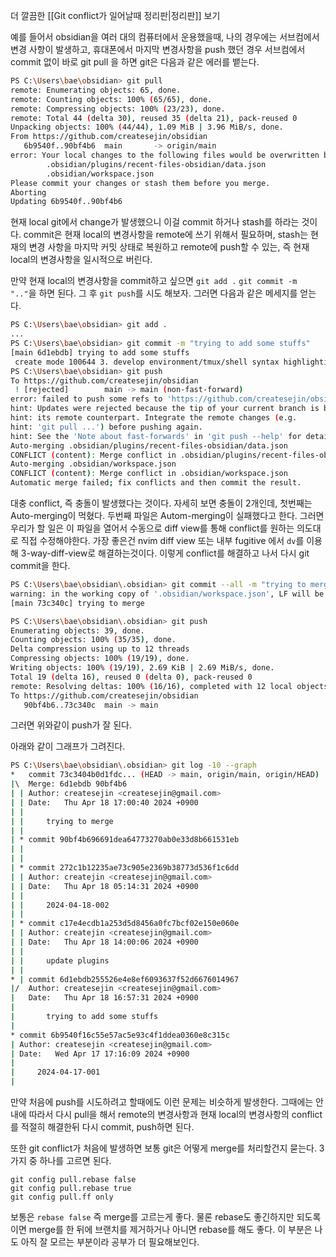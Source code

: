 더 깔끔한 [[Git conflict가 일어날때 정리판|정리판]] 보기

예를 들어서 obsidian을 여러 대의 컴퓨터에서 운용했을때, 나의 경우에는 서브컴에서 변경 사항이 발생하고, 휴대폰에서 마지막 변경사항을 push 했던 경우 서브컴에서 commit 없이 바로 git pull 을 하면 git은 다음과 같은 에러를 뱉는다.
```sh
PS C:\Users\bae\obsidian> git pull
remote: Enumerating objects: 65, done.
remote: Counting objects: 100% (65/65), done.
remote: Compressing objects: 100% (23/23), done.
remote: Total 44 (delta 30), reused 35 (delta 21), pack-reused 0
Unpacking objects: 100% (44/44), 1.09 MiB | 3.96 MiB/s, done.
From https://github.com/createsejin/obsidian
   6b9540f..90bf4b6  main       -> origin/main
error: Your local changes to the following files would be overwritten by merge:
        .obsidian/plugins/recent-files-obsidian/data.json
        .obsidian/workspace.json
Please commit your changes or stash them before you merge.
Aborting
Updating 6b9540f..90bf4b6
```
현재 local git에서 change가 발생했으니 이걸 commit 하거나 stash를 하라는 것이다.
commit은 현재 local의 변경사항을 remote에 쓰기 위해서 필요하며, stash는 현재의 변경 사항을 마지막 커밋 상태로 복원하고 remote에 push할 수 있는, 즉 현재 local의 변경사항을 일시적으로 버린다.

만약 현재 local의 변경사항을 commit하고 싶으면 `git add .`  `git commit -m ".."`을 하면 된다.
그 후 `git push`를 시도 해보자. 그러면 다음과 같은 메세지를 얻는다.
```sh
PS C:\Users\bae\obsidian> git add .
...
PS C:\Users\bae\obsidian> git commit -m "trying to add some stuffs"
[main 6d1ebdb] trying to add some stuffs
 create mode 100644 3. develop environment/tmux/shell syntax highlighting and autocompl.md
PS C:\Users\bae\obsidian> git push
To https://github.com/createsejin/obsidian
 ! [rejected]        main -> main (non-fast-forward)
error: failed to push some refs to 'https://github.com/createsejin/obsidian'
hint: Updates were rejected because the tip of your current branch is behind
hint: its remote counterpart. Integrate the remote changes (e.g.
hint: 'git pull ...') before pushing again.
hint: See the 'Note about fast-forwards' in 'git push --help' for details.
Auto-merging .obsidian/plugins/recent-files-obsidian/data.json
CONFLICT (content): Merge conflict in .obsidian/plugins/recent-files-obsidian/data.json
Auto-merging .obsidian/workspace.json
CONFLICT (content): Merge conflict in .obsidian/workspace.json
Automatic merge failed; fix conflicts and then commit the result.
```
대충 conflict, 즉 충돌이 발생했다는 것이다. 자세히 보면 충돌이 2개인데, 첫번째는  Auto-merging이 먹혔다. 두번째 파일은 Autom-merging이 실패했다고 한다. 그러면 우리가 할 일은 이 파일을 열어서 수동으로 diff view를 통해 conflict를 원하는 의도대로 직접 수정해야한다. 가장 좋은건 nvim diff view 또는 내부 fugitive 에서 `dv`를 이용해 3-way-diff-view로 해결하는것이다. 이렇게 conflict를 해결하고 나서 다시 git commit을 한다.
```sh
PS C:\Users\bae\obsidian\.obsidian> git commit --all -m "trying to merge"
warning: in the working copy of '.obsidian/workspace.json', LF will be replaced by CRLF the next time Git touches it
[main 73c340c] trying to merge

PS C:\Users\bae\obsidian\.obsidian> git push
Enumerating objects: 39, done.
Counting objects: 100% (35/35), done.
Delta compression using up to 12 threads
Compressing objects: 100% (19/19), done.
Writing objects: 100% (19/19), 2.69 KiB | 2.69 MiB/s, done.
Total 19 (delta 16), reused 0 (delta 0), pack-reused 0
remote: Resolving deltas: 100% (16/16), completed with 12 local objects.
To https://github.com/createsejin/obsidian
   90bf4b6..73c340c  main -> main
```
그러면 위와같이 push가 잘 된다.

아래와 같이 그래프가 그려진다.
```sh
PS C:\Users\bae\obsidian\.obsidian> git log -10 --graph
*   commit 73c3404b0d1fdc... (HEAD -> main, origin/main, origin/HEAD)
|\  Merge: 6d1ebdb 90bf4b6
| | Author: createsejin <createsejin@gmail.com>
| | Date:   Thu Apr 18 17:00:40 2024 +0900
| |
| |     trying to merge
| |
| * commit 90bf4b696691dea64773270ab0e33d8b661531eb
| |
| |
| * commit 272c1b12235ae73c905e2369b38773d536f1c6dd
| | Author: createjin <createsejin@gmail.com>
| | Date:   Thu Apr 18 05:14:31 2024 +0900
| |
| |     2024-04-18-002
| |
| * commit c17e4ecdb1a253d5d8456a0fc7bcf02e150e060e
| | Author: createjin <createsejin@gmail.com>
| | Date:   Thu Apr 18 14:00:06 2024 +0900
| |
| |     update plugins
| |
* | commit 6d1ebdb255526e4e8ef6093637f52d6676014967
|/  Author: createsejin <createsejin@gmail.com>
|   Date:   Thu Apr 18 16:57:31 2024 +0900
|
|       trying to add some stuffs
|
* commit 6b9540f16c55e57ac5e93c4f1ddea0360e8c315c
| Author: createsejin <createsejin@gmail.com>
| Date:   Wed Apr 17 17:16:09 2024 +0900
|
|     2024-04-17-001
|
```
만약 처음에 push를 시도하려고 할때에도 이런 문제는 비슷하게 발생한다.
그때에는 안내에 따라서 다시 pull을 해서 remote의 변경사항과 현재 local의 변경사항의 conflict를 적절히 해결한뒤 다시 commit, push하면 된다.

또한 git conflict가 처음에 발생하면 보통 git은 어떻게 merge를 처리할건지 묻는다.
3가지 중 하나를 고르면 된다.
```
git config pull.rebase false
git config pull.rebase true
git config pull.ff only
```
보통은 `rebase false` 즉 merge를 고르는게 좋다. 물론 rebase도 좋긴하지만 되도록이면 merge를 한 뒤에 브랜치를 제거하거나 아니면 rebase를 해도 좋다. 이 부분은 나도 아직 잘 모르는 부분이라 공부가 더 필요해보인다.
